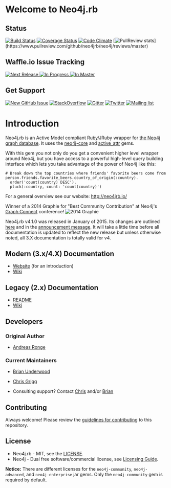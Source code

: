 # Welcome to Neo4j.rb

## Status

[![Build Status](https://secure.travis-ci.org/neo4jrb/neo4j.png?branch=master)](http://travis-ci.org/neo4jrb/neo4j) [![Coverage Status](https://coveralls.io/repos/neo4jrb/neo4j/badge.png?branch=master)](https://coveralls.io/r/neo4jrb/neo4j?branch=master) [![Code Climate](https://codeclimate.com/github/neo4jrb/neo4j.png)](https://codeclimate.com/github/neo4jrb/neo4j) [![PullReview stats](https://www.pullreview.com/github/neo4jrb/neo4j/badges/master.svg?)](https://www.pullreview.com/github/neo4jrb/neo4j/reviews/master)

## Waffle.io Issue Tracking

[![Next Release](https://badge.waffle.io/neo4jrb/neo4j.png?label=Next%20Release) ![In Progress](https://badge.waffle.io/neo4jrb/neo4j.png?label=In%20Progress) ![In Master](https://badge.waffle.io/neo4jrb/neo4j.png?label=In%20Master)](https://waffle.io/neo4jrb/neo4j)

## Get Support

[![New GitHub Issue](https://img.shields.io/badge/Bug%3F-Post%20an%20issue!-blue.svg)](https://github.com/neo4jrb/neo4j/issues/new)  [![StackOverflow](https://img.shields.io/badge/StackOverflow-Ask%20a%20question!-blue.svg)](http://stackoverflow.com/questions/ask?tags=neo4j.rb)  [![Gitter](https://img.shields.io/badge/Gitter-Join%20our%20chat!-blue.svg)](https://gitter.im/neo4jrb/neo4j?utm_source=badge&utm_medium=badge&utm_campaign=pr-badge&utm_content=badge)  [![Twitter](https://img.shields.io/badge/Twitter-Tweet%20with%20us!-blue.svg)](https://twitter.com/neo4jrb)  [![Mailing list](https://img.shields.io/badge/Mailing%20list-Mail%20us!-blue.svg)](https://groups.google.com/forum/#!forum/neo4jrb)

# Introduction

Neo4j.rb is an Active Model compliant Ruby/JRuby wrapper for [the Neo4j graph database](http://www.neo4j.org/). It uses the [neo4j-core](https://github.com/neo4jrb/neo4j-core) and [active_attr](https://github.com/cgriego/active_attr) gems.

With this gem you not only do you get a convenient higher level wrapper around Neo4j, but you have access to a powerful high-level query building interface which lets you take advantage of the power of Neo4j like this:

    # Break down the top countries where friends' favorite beers come from
    person.friends.favorite_beers.country_of_origin(:country).
      order('count(country) DESC').
      pluck(:country, count: 'count(country)')

For a general overview see our website: http://neo4jrb.io/

Winner of a 2014 Graphie for "Best Community Contribution" at Neo4j's [Graph Connect](http://graphconnect.com) conference!
![2014 Graphie](http://i.imgur.com/CkOoTTYm.jpg)

Neo4j.rb v4.1.0 was released in January of 2015. Its changes are outlined [here](https://github.com/neo4jrb/neo4j/wiki/Neo4j.rb-v4-Introduction) and in the [announcement message](http://neo4jrb.io/blog/2015/01/09/neo4j-rb_v4-1_released.html). It will take a little time before all documentation is updated to reflect the new release but unless otherwise noted, all 3.X documentation is totally valid for v4.

## Modern (3.x/4.X) Documentation

* [Website](http://neo4jrb.io/) (for an introduction)
* [Wiki](https://github.com/neo4jrb/neo4j/wiki/Neo4j.rb-v4-Introduction)

## Legacy (2.x) Documentation

* [README](https://github.com/neo4jrb/neo4j/tree/2.x)
* [Wiki](https://github.com/neo4jrb/neo4j/wiki/Neo4j%3A%3ARails-Introduction)

## Developers

### Original Author

* [Andreas Ronge](https://github.com/andreasronge)

### Current Maintainers

* [Brian Underwood](https://github.com/cheerfulstoic)
* [Chris Grigg](https://github.com/subvertallchris)

* Consulting support? Contact [Chris](http://subvertallmedia.com/) and/or [Brian](http://www.brian-underwood.codes/)

## Contributing

Always welcome!  Please review the [guidelines for contributing](CONTRIBUTING.md) to this repository.

## License

* Neo4j.rb - MIT, see the [LICENSE](http://github.com/andreasronge/neo4j/tree/master/LICENSE).
* Neo4j - Dual free software/commercial license, see [Licensing Guide](http://www.neo4j.org/learn/licensing).

**Notice:** There are different licenses for the `neo4j-community`, `neo4j-advanced`, and `neo4j-enterprise` jar gems. Only the `neo4j-community` gem is required by default.
